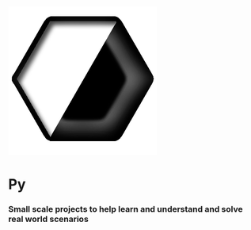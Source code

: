![Xer0n3 Logo](https://github.com/RussC-Xer0n3/Xer0n3/blob/master/Xer0ne_1.png)

# Py
### Small scale projects to help learn and understand and solve real world scenarios
